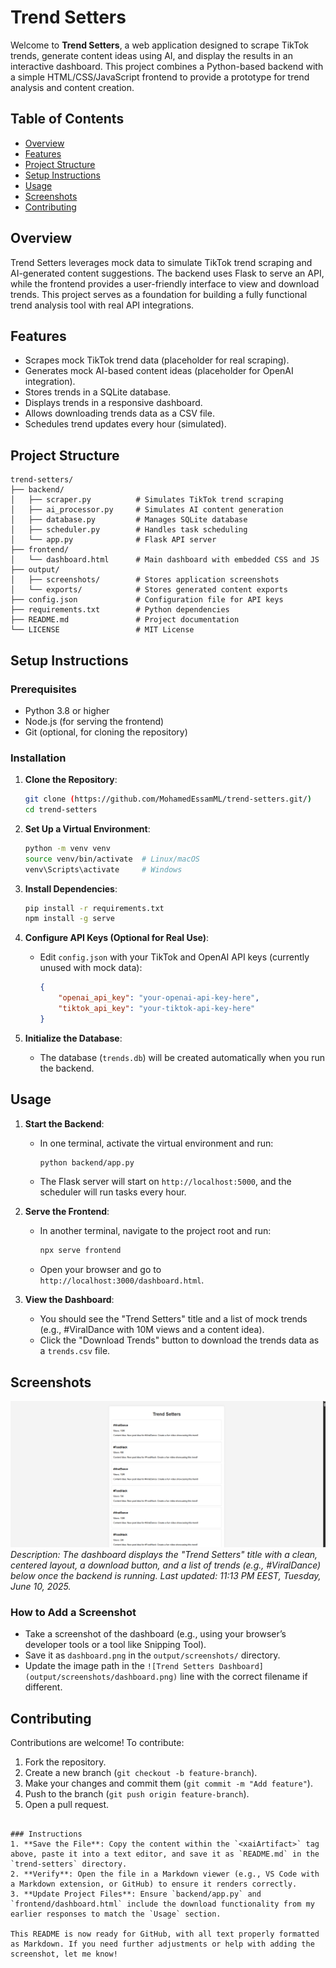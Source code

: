 # Trend Setters

Welcome to **Trend Setters**, a web application designed to scrape TikTok trends, generate content ideas using AI, and display the results in an interactive dashboard. This project combines a Python-based backend with a simple HTML/CSS/JavaScript frontend to provide a prototype for trend analysis and content creation.

## Table of Contents
- [Overview](#overview)
- [Features](#features)
- [Project Structure](#project-structure)
- [Setup Instructions](#setup-instructions)
- [Usage](#usage)
- [Screenshots](#screenshots)
- [Contributing](#contributing)

## Overview
Trend Setters leverages mock data to simulate TikTok trend scraping and AI-generated content suggestions. The backend uses Flask to serve an API, while the frontend provides a user-friendly interface to view and download trends. This project serves as a foundation for building a fully functional trend analysis tool with real API integrations.

## Features
- Scrapes mock TikTok trend data (placeholder for real scraping).
- Generates mock AI-based content ideas (placeholder for OpenAI integration).
- Stores trends in a SQLite database.
- Displays trends in a responsive dashboard.
- Allows downloading trends data as a CSV file.
- Schedules trend updates every hour (simulated).

## Project Structure
```
trend-setters/
├── backend/
│   ├── scraper.py          # Simulates TikTok trend scraping
│   ├── ai_processor.py     # Simulates AI content generation
│   ├── database.py         # Manages SQLite database
│   ├── scheduler.py        # Handles task scheduling
│   └── app.py              # Flask API server
├── frontend/
│   └── dashboard.html      # Main dashboard with embedded CSS and JS
├── output/
│   ├── screenshots/        # Stores application screenshots
│   └── exports/            # Stores generated content exports
├── config.json             # Configuration file for API keys
├── requirements.txt        # Python dependencies
├── README.md               # Project documentation
└── LICENSE                 # MIT License
```

## Setup Instructions
### Prerequisites
- Python 3.8 or higher
- Node.js (for serving the frontend)
- Git (optional, for cloning the repository)

### Installation
1. **Clone the Repository**:
   ```bash
   git clone (https://github.com/MohamedEssamML/trend-setters.git/)
   cd trend-setters
   ```

2. **Set Up a Virtual Environment**:
   ```bash
   python -m venv venv
   source venv/bin/activate  # Linux/macOS
   venv\Scripts\activate     # Windows
   ```

3. **Install Dependencies**:
   ```bash
   pip install -r requirements.txt
   npm install -g serve
   ```

4. **Configure API Keys (Optional for Real Use)**:
   - Edit `config.json` with your TikTok and OpenAI API keys (currently unused with mock data):
     ```json
     {
         "openai_api_key": "your-openai-api-key-here",
         "tiktok_api_key": "your-tiktok-api-key-here"
     }
     ```

5. **Initialize the Database**:
   - The database (`trends.db`) will be created automatically when you run the backend.

## Usage
1. **Start the Backend**:
   - In one terminal, activate the virtual environment and run:
     ```bash
     python backend/app.py
     ```
   - The Flask server will start on `http://localhost:5000`, and the scheduler will run tasks every hour.

2. **Serve the Frontend**:
   - In another terminal, navigate to the project root and run:
     ```bash
     npx serve frontend
     ```
   - Open your browser and go to `http://localhost:3000/dashboard.html`.

3. **View the Dashboard**:
   - You should see the "Trend Setters" title and a list of mock trends (e.g., #ViralDance with 10M views and a content idea).
   - Click the "Download Trends" button to download the trends data as a `trends.csv` file.

## Screenshots
![Trend Setters Dashboard](screenshots/dashboard.png)
*Description: The dashboard displays the "Trend Setters" title with a clean, centered layout, a download button, and a list of trends (e.g., #ViralDance) below once the backend is running. Last updated: 11:13 PM EEST, Tuesday, June 10, 2025.*

### How to Add a Screenshot
- Take a screenshot of the dashboard (e.g., using your browser’s developer tools or a tool like Snipping Tool).
- Save it as `dashboard.png` in the `output/screenshots/` directory.
- Update the image path in the `![Trend Setters Dashboard](output/screenshots/dashboard.png)` line with the correct filename if different.

## Contributing
Contributions are welcome! To contribute:
1. Fork the repository.
2. Create a new branch (`git checkout -b feature-branch`).
3. Make your changes and commit them (`git commit -m "Add feature"`).
4. Push to the branch (`git push origin feature-branch`).
5. Open a pull request.

```

### Instructions
1. **Save the File**: Copy the content within the `<xaiArtifact>` tag above, paste it into a text editor, and save it as `README.md` in the `trend-setters` directory.
2. **Verify**: Open the file in a Markdown viewer (e.g., VS Code with a Markdown extension, or GitHub) to ensure it renders correctly.
3. **Update Project Files**: Ensure `backend/app.py` and `frontend/dashboard.html` include the download functionality from my earlier responses to match the `Usage` section.

This README is now ready for GitHub, with all text properly formatted as Markdown. If you need further adjustments or help with adding the screenshot, let me know!
